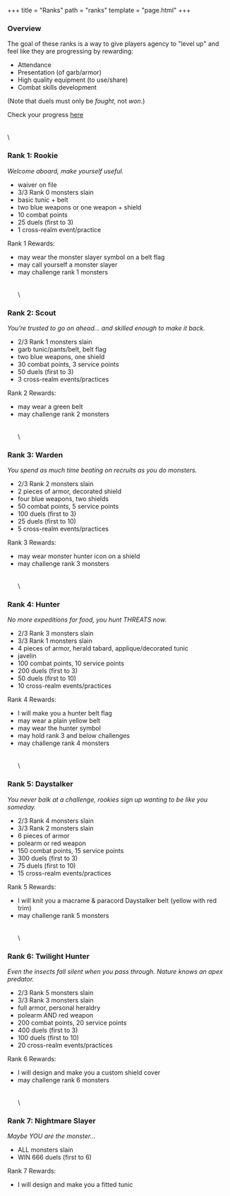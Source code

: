 +++
title = "Ranks"
path = "ranks"
template = "page.html"
+++

### Overview
The goal of these ranks is a way to give players agency to "level up" and feel like they are progressing by rewarding:

* Attendance
* Presentation (of garb/armor)
* High quality equipment (to use/share)
* Combat skills development

(Note that duels must only be _fought_, not _won_.)

Check your progress [here](https://docs.google.com/spreadsheets/d/1cej9XUM2AD0INM7NuOD7rZw5dLI9HPzNh4-FJeW3tFI/edit?usp=drive_link)
\
\
\
\
### **Rank 1: Rookie**
_Welcome aboard, make yourself useful._
* waiver on file
* 3/3 Rank 0 monsters slain
* basic tunic + belt
* two blue weapons or one weapon + shield
* 10 combat points
* 25 duels (first to 3)
* 1 cross-realm event/practice

Rank 1 Rewards:
* may wear the monster slayer symbol on a belt flag
* may call yourself a monster slayer
* may challenge rank 1 monsters
\
\
\
\
### **Rank 2: Scout**
_You’re trusted to go on ahead… and skilled enough to make it back._
* 2/3 Rank 1 monsters slain
* garb tunic/pants/belt, belt flag
* two blue weapons, one shield
* 30 combat points, 3 service points
* 50 duels (first to 3)
* 3 cross-realm events/practices

Rank 2 Rewards:
* may wear a green belt
* may challenge rank 2 monsters
\
\
\
\
### **Rank 3: Warden**
_You spend as much time beating on recruits as you do monsters._
* 2/3 Rank 2 monsters slain
* 2 pieces of armor, decorated shield
* four blue weapons, two shields
* 50 combat points, 5 service points
* 100 duels (first to 3)
* 25 duels (first to 10)
* 5 cross-realm events/practices

Rank 3 Rewards:
* may wear monster hunter icon on a shield
* may challenge rank 3 monsters
\
\
\
\
### **Rank 4: Hunter**
_No more expeditions for food, you hunt THREATS now._
* 2/3 Rank 3 monsters slain
* 3/3 Rank 1 monsters slain
* 4 pieces of armor, herald tabard, applique/decorated tunic
* javelin
* 100 combat points, 10 service points
* 200 duels (first to 3)
* 50 duels (first to 10)
* 10 cross-realm events/practices

Rank 4 Rewards:
* I will make you a hunter belt flag
* may wear a plain yellow belt
* may wear the hunter symbol
* may hold rank 3 and below challenges
* may challenge rank 4 monsters
\
\
\
\
### **Rank 5: Daystalker**
_You never balk at a challenge, rookies sign up wanting to be like you someday._
* 2/3 Rank 4 monsters slain
* 3/3 Rank 2 monsters slain
* 6 pieces of armor
* polearm or red weapon
* 150 combat points, 15 service points
* 300 duels (first to 3)
* 75 duels (first to 10)
* 15 cross-realm events/practices

Rank 5 Rewards:
* I will knit you a macrame & paracord Daystalker belt (yellow with red trim)
* may challenge rank 5 monsters
\
\
\
\
### **Rank 6: Twilight Hunter**
_Even the insects fall silent when you pass through. Nature knows an apex predator._
* 2/3 Rank 5 monsters slain
* 3/3 Rank 3 monsters slain
* full armor, personal heraldry
* polearm AND red weapon
* 200 combat points, 20 service points
* 400 duels (first to 3)
* 100 duels (first to 10)
* 20 cross-realm events/practices

Rank 6 Rewards:
* I will design and make you a custom shield cover
* may challenge rank 6 monsters
\
\
\
\
### **Rank 7: Nightmare Slayer**
_Maybe YOU are the monster…_
* ALL monsters slain
* WIN 666 duels (first to 6)

Rank 7 Rewards:
* I will design and make you a fitted tunic
